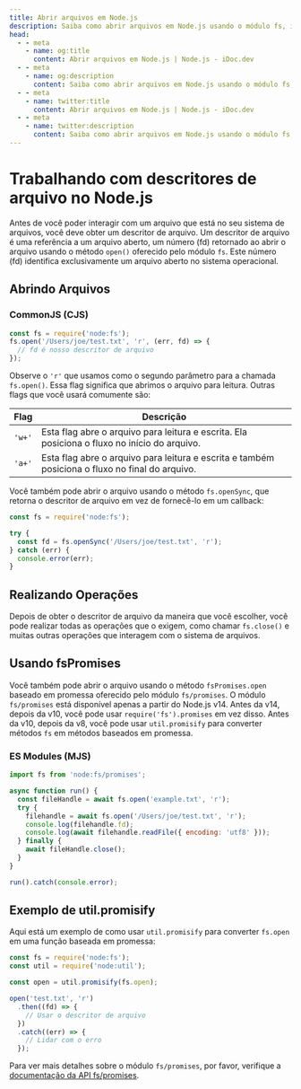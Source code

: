 ```yaml
---
title: Abrir arquivos em Node.js
description: Saiba como abrir arquivos em Node.js usando o módulo fs, incluindo métodos síncronos e assíncronos, e abordagens baseadas em promessas.
head:
  - - meta
    - name: og:title
      content: Abrir arquivos em Node.js | Node.js - iDoc.dev
  - - meta
    - name: og:description
      content: Saiba como abrir arquivos em Node.js usando o módulo fs, incluindo métodos síncronos e assíncronos, e abordagens baseadas em promessas.
  - - meta
    - name: twitter:title
      content: Abrir arquivos em Node.js | Node.js - iDoc.dev
  - - meta
    - name: twitter:description
      content: Saiba como abrir arquivos em Node.js usando o módulo fs, incluindo métodos síncronos e assíncronos, e abordagens baseadas em promessas.
---
```



# Trabalhando com descritores de arquivo no Node.js

Antes de você poder interagir com um arquivo que está no seu sistema de arquivos, você deve obter um descritor de arquivo. Um descritor de arquivo é uma referência a um arquivo aberto, um número (fd) retornado ao abrir o arquivo usando o método `open()` oferecido pelo módulo `fs`. Este número (fd) identifica exclusivamente um arquivo aberto no sistema operacional.

## Abrindo Arquivos

### CommonJS (CJS)

```javascript
const fs = require('node:fs');
fs.open('/Users/joe/test.txt', 'r', (err, fd) => {
  // fd é nosso descritor de arquivo
});
```

Observe o `'r'` que usamos como o segundo parâmetro para a chamada `fs.open()`. Essa flag significa que abrimos o arquivo para leitura. Outras flags que você usará comumente são:

| Flag | Descrição                                           |
|------|-------------------------------------------------------|
| `'w+'`| Esta flag abre o arquivo para leitura e escrita. Ela posiciona o fluxo no início do arquivo. |
| `'a+'`| Esta flag abre o arquivo para leitura e escrita e também posiciona o fluxo no final do arquivo. |

Você também pode abrir o arquivo usando o método `fs.openSync`, que retorna o descritor de arquivo em vez de fornecê-lo em um callback:

```javascript
const fs = require('node:fs');

try {
  const fd = fs.openSync('/Users/joe/test.txt', 'r');
} catch (err) {
  console.error(err);
}
```

## Realizando Operações

Depois de obter o descritor de arquivo da maneira que você escolher, você pode realizar todas as operações que o exigem, como chamar `fs.close()` e muitas outras operações que interagem com o sistema de arquivos.

## Usando fsPromises

Você também pode abrir o arquivo usando o método `fsPromises.open` baseado em promessa oferecido pelo módulo `fs/promises`. O módulo `fs/promises` está disponível apenas a partir do Node.js v14. Antes da v14, depois da v10, você pode usar `require('fs').promises` em vez disso. Antes da v10, depois da v8, você pode usar `util.promisify` para converter métodos `fs` em métodos baseados em promessa.

### ES Modules (MJS)

```javascript
import fs from 'node:fs/promises';

async function run() {
  const fileHandle = await fs.open('example.txt', 'r');
  try {
    filehandle = await fs.open('/Users/joe/test.txt', 'r');
    console.log(filehandle.fd);
    console.log(await filehandle.readFile({ encoding: 'utf8' }));
  } finally {
    await fileHandle.close();
  }
}

run().catch(console.error);
```


## Exemplo de util.promisify

Aqui está um exemplo de como usar `util.promisify` para converter `fs.open` em uma função baseada em promessa:

```javascript
const fs = require('node:fs');
const util = require('node:util');

const open = util.promisify(fs.open);

open('test.txt', 'r')
  .then((fd) => {
    // Usar o descritor de arquivo
  })
  .catch((err) => {
    // Lidar com o erro
  });
```

Para ver mais detalhes sobre o módulo `fs/promises`, por favor, verifique a [documentação da API fs/promises](/pt/nodejs/api/fs#promises).

